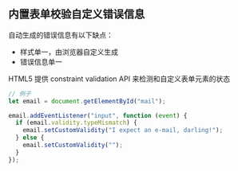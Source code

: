 
## 内置表单校验自定义错误信息
自动生成的错误信息有以下缺点：
* 样式单一，由浏览器自定义生成
* 错误信息单一

HTML5 提供 constraint validation API 来检测和自定义表单元素的状态

```js
// 例子
let email = document.getElementById("mail");

email.addEventListener("input", function (event) {
  if (email.validity.typeMismatch) {
    email.setCustomValidity("I expect an e-mail, darling!");
  } else {
    email.setCustomValidity("");
  }
});
```